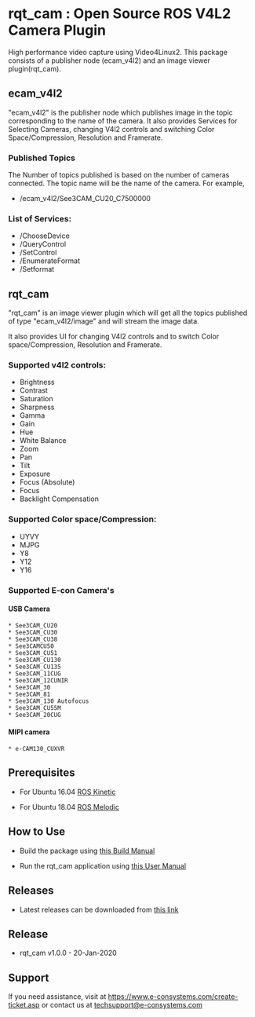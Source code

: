 

# rqt_cam : Open Source ROS V4L2 Camera Plugin
 
High performance video capture using Video4Linux2. This package consists of a publisher node (ecam_v4l2) and an image viewer plugin(rqt_cam). 

## ecam_v4l2

"ecam_v4l2" is the publisher node which publishes image in the topic corresponding to the name of the camera.
It also provides Services for Selecting Cameras, changing V4l2 controls and switching Color Space/Compression, Resolution and Framerate.

### Published Topics
The Number of topics published is based on the number of cameras connected.
The topic name will be the name of the camera.
For example,
* /ecam_v4l2/See3CAM_CU20_C7500000

### List of Services:
* /ChooseDevice
* /QueryControl
* /SetControl
* /EnumerateFormat
* /Setformat

## rqt_cam

"rqt_cam" is an image viewer plugin which will get all the topics published of type "ecam_v4l2/image" and will stream the image data.

It also provides UI for changing V4l2 controls and to switch Color space/Compression, Resolution and Framerate.

### Supported v4l2 controls:
* Brightness
* Contrast
* Saturation 
* Sharpness
* Gamma
* Gain
* Hue
* White Balance
* Zoom 
* Pan
* Tilt
* Exposure
* Focus (Absolute)
* Focus
* Backlight Compensation 

### Supported Color space/Compression:
	
* UYVY
* MJPG
* Y8
* Y12
* Y16

### Supported E-con Camera's
#### USB Camera

	* See3CAM_CU20 
	* See3CAM_CU30
	* See3CAM_CU38
	* See3CAMCU50
	* See3CAM_CU51
	* See3CAM_CU130
	* See3CAM_CU135
	* See3CAM_11CUG
	* See3CAM_12CUNIR
	* See3CAM_30
	* See3CAM_81
	* See3CAM_130 Autofocus
	* See3CAM_CU55M
	* See3CAM_20CUG
#### MIPI camera
	* e-CAM130_CUXVR 


## Prerequisites

- For Ubuntu 16.04 [ROS Kinetic](http://wiki.ros.org/kinetic/Installation/Ubuntu) 
 
- For Ubuntu 18.04 [ROS Melodic](http://wiki.ros.org/melodic/Installation/Ubuntu)

## How to Use

- Build the package using [this Build Manual](https://github.com/econsystems/rqt_cam/tree/master/documents)

- Run the rqt_cam application using [this User Manual](https://github.com/econsystems/rqt_cam/tree/master/documents)

## Releases

* Latest releases can be downloaded from [this link](https://github.com/e-consystemgit/rqt_cam/releases)

## Release

* rqt_cam v1.0.0		-	20-Jan-2020

## Support

If you need assistance, visit at https://www.e-consystems.com/create-ticket.asp or contact us at techsupport@e-consystems.com
	
